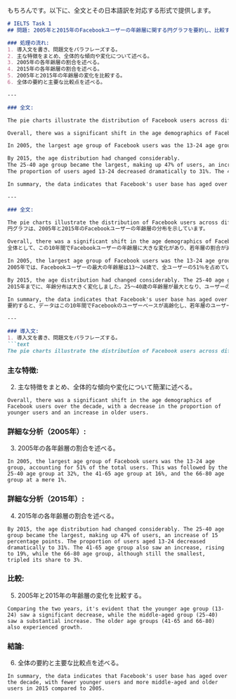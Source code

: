 もちろんです。以下に、全文とその日本語訳を対応する形式で提供します。

```markdown
# IELTS Task 1
## 問題: 2005年と2015年のFacebookユーザーの年齢層に関する円グラフを要約し、比較する

### 処理の流れ:
1. 導入文を書き、問題文をパラフレーズする。
2. 主な特徴をまとめ、全体的な傾向や変化について述べる。
3. 2005年の各年齢層の割合を述べる。
4. 2015年の各年齢層の割合を述べる。
5. 2005年と2015年の年齢層の変化を比較する。
6. 全体の要約と主要な比較点を述べる。

---

### 全文:

The pie charts illustrate the distribution of Facebook users across different age groups in 2005 and 2015.

Overall, there was a significant shift in the age demographics of Facebook users over the decade, with a decrease in the proportion of younger users and an increase in older users.

In 2005, the largest age group of Facebook users was the 13-24 age group, accounting for 51% of the total users. This was followed by the 25-40 age group at 32%, the 41-65 age group at 16%, and the 66-80 age group at a mere 1%.

By 2015, the age distribution had changed considerably. 
The 25-40 age group became the largest, making up 47% of users, an increase of 15 percentage points. 
The proportion of users aged 13-24 decreased dramatically to 31%. The 41-65 age group also saw an increase, rising to 19%, while the 66-80 age group, although still the smallest, tripled its share to 3%.

In summary, the data indicates that Facebook's user base has aged over the decade, with fewer younger users and more middle-aged and older users in 2015 compared to 2005.

---

### 全文:

The pie charts illustrate the distribution of Facebook users across different age groups in 2005 and 2015.
円グラフは、2005年と2015年のFacebookユーザーの年齢層の分布を示しています。

Overall, there was a significant shift in the age demographics of Facebook users over the decade, with a decrease in the proportion of younger users and an increase in older users.
全体として、この10年間でFacebookユーザーの年齢層に大きな変化があり、若年層の割合が減少し、高齢層の割合が増加しました。

In 2005, the largest age group of Facebook users was the 13-24 age group, accounting for 51% of the total users. This was followed by the 25-40 age group at 32%, the 41-65 age group at 16%, and the 66-80 age group at a mere 1%.
2005年では、Facebookユーザーの最大の年齢層は13〜24歳で、全ユーザーの51％を占めていました。次に多いのは25〜40歳の年齢層で32％、41〜65歳の年齢層が16％、66〜80歳の年齢層はわずか1％でした。

By 2015, the age distribution had changed considerably. The 25-40 age group became the largest, making up 47% of users, an increase of 15 percentage points. The proportion of users aged 13-24 decreased dramatically to 31%. The 41-65 age group also saw an increase, rising to 19%, while the 66-80 age group, although still the smallest, tripled its share to 3%.
2015年までに、年齢分布は大きく変化しました。25〜40歳の年齢層が最大となり、ユーザーの47％を占め、15ポイント増加しました。13〜24歳の年齢層の割合は大幅に減少し、31％になりました。41〜65歳の年齢層も増加し、19％になりました。一方、66〜80歳の年齢層は依然として最小ですが、その割合は3倍になり3％に達しました。

In summary, the data indicates that Facebook's user base has aged over the decade, with fewer younger users and more middle-aged and older users in 2015 compared to 2005.
要約すると、データはこの10年間でFacebookのユーザーベースが高齢化し、若年層のユーザーが減少し、中高年層のユーザーが増加したことを示しています。

---

### 導入文:
1. 導入文を書き、問題文をパラフレーズする。
```text
The pie charts illustrate the distribution of Facebook users across different age groups in 2005 and 2015.
```

### 主な特徴:
2. 主な特徴をまとめ、全体的な傾向や変化について簡潔に述べる。
```text
Overall, there was a significant shift in the age demographics of Facebook users over the decade, with a decrease in the proportion of younger users and an increase in older users.
```

### 詳細な分析（2005年）:
3. 2005年の各年齢層の割合を述べる。
```text
In 2005, the largest age group of Facebook users was the 13-24 age group, accounting for 51% of the total users. This was followed by the 25-40 age group at 32%, the 41-65 age group at 16%, and the 66-80 age group at a mere 1%.
```

### 詳細な分析（2015年）:
4. 2015年の各年齢層の割合を述べる。
```text
By 2015, the age distribution had changed considerably. The 25-40 age group became the largest, making up 47% of users, an increase of 15 percentage points. The proportion of users aged 13-24 decreased dramatically to 31%. The 41-65 age group also saw an increase, rising to 19%, while the 66-80 age group, although still the smallest, tripled its share to 3%.
```

### 比較:
5. 2005年と2015年の年齢層の変化を比較する。
```text
Comparing the two years, it's evident that the younger age group (13-24) saw a significant decrease, while the middle-aged group (25-40) saw a substantial increase. The older age groups (41-65 and 66-80) also experienced growth.
```

### 結論:
6. 全体の要約と主要な比較点を述べる。
```text
In summary, the data indicates that Facebook's user base has aged over the decade, with fewer younger users and more middle-aged and older users in 2015 compared to 2005.
```
```
